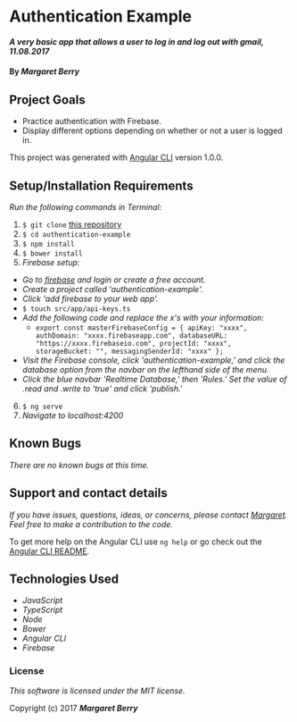 # Authentication Example

#### _A very basic app that allows a user to log in and log out with gmail, 11.08.2017_

#### By _**Margaret Berry**_

## Project Goals
* Practice authentication with Firebase.
* Display different options depending on whether or not a user is logged in.

This project was generated with [Angular CLI](https://github.com/angular/angular-cli) version 1.0.0.

## Setup/Installation Requirements
_Run the following commands in Terminal:_

1. `$ git clone` [this repository](https://github.com/codemargaret/authentication-example.git)
2. `$ cd authentication-example`
3. `$ npm install`
4. `$ bower install`
5. _Firebase setup:_
  * _Go to [firebase](https://console.firebase.google.com) and login or create a free account._
  * _Create a project called 'authentication-example'._
  * _Click 'add firebase to your web app'._
  * `$ touch src/app/api-keys.ts`
  * _Add the following code and replace the x's with your information:_
    - `export const masterFirebaseConfig = {
    apiKey: "xxxx",
    authDomain: "xxxx.firebaseapp.com",
    databaseURL: "https://xxxx.firebaseio.com",
    projectId: "xxxx",
    storageBucket: "",
    messagingSenderId: "xxxx" };`
  * _Visit the Firebase console, click 'authentication-example,' and click the database option from the navbar on the lefthand side of the menu._
  * _Click the blue navbar 'Realtime Database,' then 'Rules.' Set the value of .read and .write to 'true' and click 'publish.'_
6. `$ ng serve`
7. _Navigate to localhost:4200_

## Known Bugs
_There are no known bugs at this time._

## Support and contact details
_If you have issues, questions, ideas, or concerns, please contact [Margaret](codeberry1@gmail.com). Feel free to make a contribution to the code._

To get more help on the Angular CLI use `ng help` or go check out the [Angular CLI README](https://github.com/angular/angular-cli/blob/master/README.md).

## Technologies Used
* _JavaScript_
* _TypeScript_
* _Node_
* _Bower_
* _Angular CLI_
* _Firebase_

### License
*This software is licensed under the MIT license.*

Copyright (c) 2017 **_Margaret Berry_**
